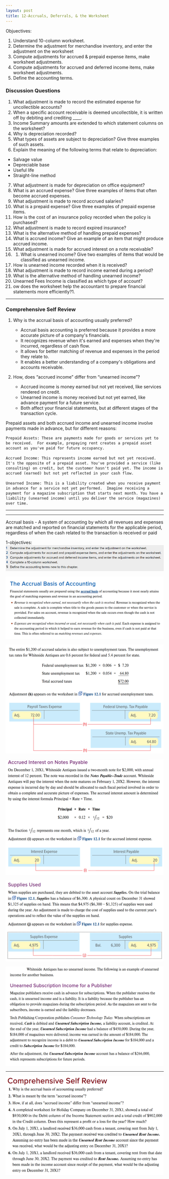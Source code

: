 ```yaml
---
layout: post
title: 12-Accruals, Deferrals, & the Worksheet
--- 
```



Objuectives:

1. Understand 10-column worksheet.
1. Determine the adjustment for merchandise inventory, and enter the adjustment on the worksheet
1. Compute adjustments for accrued & prepaid expense items, make worksheet adjustments.
1. Compute adjustments for accrued and deferred income items, make worksheet adjustments.
2. Define the accounting terms.


### Discussion Questions

1. What adjustment is made to record the estimated expense for uncollectible accounts?
2. When a specific account receivable is deemed uncollectible, it is written off by debiting and crediting ____.
3. Income Summary amounts are extended to which statement columns on the worksheet?
4. Why is depreciation recorded?
5. What types of assets are subject to depreciation? Give three examples of such assets.
6. Explain the meaning of the following terms that relate to depreciation:
- Salvage value
- Depreciable base
- Useful life
- Straight-line method
7. What adjustment is made for depreciation on office equipment?
8. What is an accrued expense? Give three examples of items that often become accrued expenses.
9. What adjustment is made to record accrued salaries?
1. What is a prepaid expense? Give three examples of prepaid expense items.
1. How is the cost of an insurance policy recorded when the policy is purchased?
1. What adjustment is made to record expired insurance?
1. What is the alternative method of handling prepaid expenses?
1. What is accrued income? Give an example of an item that might produce accrued income.
1. What adjustment is made for accrued interest on a note receivable?
1. 1. What is unearned income? Give two examples of items that would be classified as unearned income.
1. How is unearned income recorded when it is received?
1. What adjustment is made to record income earned during a period?
1. What is the alternative method of handling unearned income?
1. Unearned Fees Income is classified as which type of account?
1. ow does the worksheet help the accountant to prepare financial statements more efficiently?1. 

---

### Comprehensive Self Review

1. Why is the accrual basis of accounting usually preferred?  
   - Accrual basis accounting is preferred because it provides a more accurate picture of a company's financials. 
   - It recognizes revenue when it's earned and expenses when they're incurred, regardless of cash flow. 
   - It allows for better matching of revenue and expenses in the period they relate to.
   - It enables a better understanding of a company's obligations and accounts receivable.

2. How, does “accrued income” differ from “unearned income”?
   - Accrued income is money earned but not yet received, like services rendered on credit. 
   - Unearned income is money received but not yet earned, like advance payment for a future service. 
   - Both affect your financial statements, but at different stages of the transaction cycle.

Prepaid assets and both accrued income and unearned income involve payments made in advance, but for different reasons:

    Prepaid Assets: These are payments made for goods or services yet to be received.  For example, prepaying rent creates a prepaid asset account as you've paid for future occupancy.

    Accrued Income: This represents income earned but not yet received. It's the opposite of a prepaid asset. You've provided a service (like consulting) on credit, but the customer hasn't paid yet. The income is accrued (earned) but not yet reflected in your cash flow.

    Unearned Income: This is a liability created when you receive payment in advance for a service not yet performed.  Imagine receiving a payment for a magazine subscription that starts next month. You have a liability (unearned income) until you deliver the service (magazines) over time.


---

---


Accrual basis - A system of accounting by which all revenues and expenses are matched and reported on financial statements for the applicable period, regardless of when the cash related to the transaction is received or paid

1-objectives:  
![](/assets/mc-graw-accounting-course/chap12-accurals/1-objectives.png)

![](/assets/mc-graw-accounting-course/chap12-accurals/3.accrual.act.png)

![](/assets/mc-graw-accounting-course/chap12-accurals/4.fed.state.employee.accrued.tax.png)

![](/assets/mc-graw-accounting-course/chap12-accurals/5.accrued.interest.on.notes.payable.png)

![](/assets/mc-graw-accounting-course/chap12-accurals/6.accrued.prepaid.exp.ex.supplies.png)

![](/assets/mc-graw-accounting-course/chap12-accurals/7.unearned.income.4.publishing.example.png)

---

![](/assets/mc-graw-accounting-course/chap12-accurals/8.over.all.review.png)